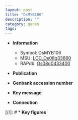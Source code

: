 ```yaml
---
layout: post
title: "OsMYB106"
description: ""
category: genes
tags: 
---
```


* **Information**  
    + Symbol: OsMYB106  
    + MSU: [LOC_Os08g33660](http://rice.uga.edu/cgi-bin/ORF_infopage.cgi?orf=LOC_Os08g33660)  
    + RAPdb: [Os08g0433400](http://rapdb.dna.affrc.go.jp/viewer/gbrowse_details/irgsp1?name=Os08g0433400)  

* **Publication**  

* **Genbank accession number**  

* **Key message**  

* **Connection**  

[//]: # * **Key figures**  



